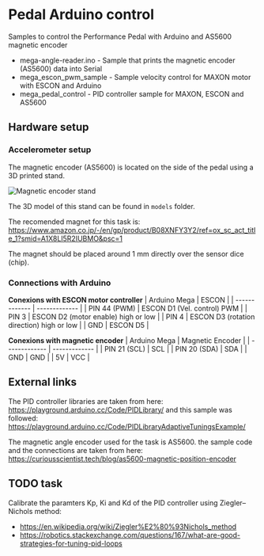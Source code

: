 # Pedal Arduino control 
Samples to control the Performance Pedal with Arduino and AS5600 magnetic encoder

- mega-angle-reader.ino - Sample that prints the magnetic encoder (AS5600) data into Serial
- mega_escon_pwm_sample - Sample velocity control for MAXON motor with ESCON and Arduino  
- mega_pedal_control - PID controller sample for MAXON, ESCON and AS5600

## Hardware setup 

### **Accelerometer setup**
The magnetic encoder (AS5600) is located on the side of the pedal using a 3D printed stand.

![Magnetic encoder stand](https://i.ibb.co/6XxdNg8/20210707-165509.jpg)

The 3D model of this stand can be found in <code>models</code> folder.

The recomended magnet for this task is: https://www.amazon.co.jp/-/en/gp/product/B08XNFY3Y2/ref=ox_sc_act_title_1?smid=A1X8LI5R2IUBMO&psc=1

The magnet should be placed around 1 mm directly over the sensor dice (chip).

### **Connections with Arduino**  

**Conexions with ESCON motor controller**
| Arduino Mega | ESCON |
| ------------- | ------------- |
| PIN 44 (PWM)  | ESCON D1 (Vel. control) PWM  |
| PIN 3   | ESCON D2 (motor enable) high or low |
| PIN 4   | ESCON D3 (rotation direction) high or low  |
| GND   | ESCON D5  |

**Conexions with magnetic encoder**
| Arduino Mega | Magnetic Encoder |
| ------------- | ------------- |
| PIN 21 (SCL)   | SCL  |
| PIN 20 (SDA)   | SDA  |
| GND   | GND  |
| 5V   | VCC  |

## External links 
The PID controller libraries are taken from here: https://playground.arduino.cc/Code/PIDLibrary/
and this sample was followed: https://playground.arduino.cc/Code/PIDLibraryAdaptiveTuningsExample/

The magnetic angle encoder used for the task is AS5600. 
the sample code and the connections are taken from here:
https://curiousscientist.tech/blog/as5600-magnetic-position-encoder 

## TODO task 
Calibrate the paramters Kp, Ki and Kd of the PID controller using Ziegler–Nichols method:
- https://en.wikipedia.org/wiki/Ziegler%E2%80%93Nichols_method
- https://robotics.stackexchange.com/questions/167/what-are-good-strategies-for-tuning-pid-loops

